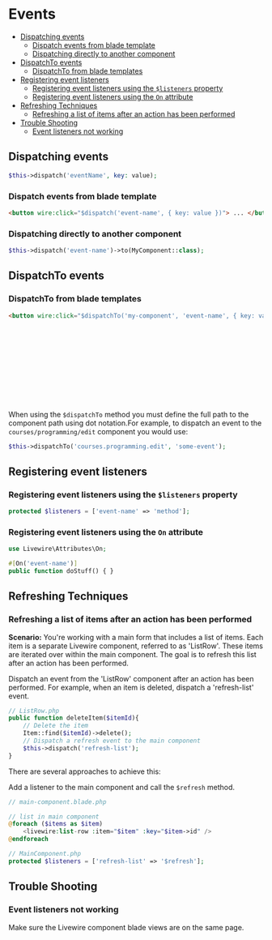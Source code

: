 # Events

- [Dispatching events](#dispatching-events)
  - [Dispatch events from blade template](#dispatch-events-from-blade-template)
  - [Dispatching directly to another component](#dispatching-directly-to-another-component)
- [DispatchTo events](#dispatchto-events)
  - [DispatchTo from blade templates](#dispatchto-from-blade-templates)
- [Registering event listeners](#registering-event-listeners)
  - [Registering event listeners using the `$listeners` property](#registering-event-listeners-using-the-listeners-property)
  - [Registering event listeners using the `On` attribute](#registering-event-listeners-using-the-on-attribute)
- [Refreshing Techniques](#refreshing-techniques)
  - [Refreshing a list of items after an action has been performed](#refreshing-a-list-of-items-after-an-action-has-been-performed)
- [Trouble Shooting](#trouble-shooting)
  - [Event listeners not working](#event-listeners-not-working)


## Dispatching events

```php
$this->dispatch('eventName', key: value);
```

### Dispatch events from blade template

```html
<button wire:click="$dispatch('event-name', { key: value })"> ... </button>
```

### Dispatching directly to another component

```php
$this->dispatch('event-name')->to(MyComponent::class);
```

## DispatchTo events

### DispatchTo from blade templates

```html
<button wire:click="$dispatchTo('my-component', 'event-name', { key: value })"> ... </button>
```

<div class="bx danger-light bdr-3 rounded-1 flex va-c">
    <svg class="icon wh-4 fs0 mr-2"><use xlink:href="/svg/naykel-ui.svg#exclamation-triangle"></use></svg>
    <p> When using the <code>$dispatchTo</code> method you must define the full path to the component path using dot notation.For example, to dispatch an event to the <code>courses/programming/edit</code> component you would use:</p>
</div>

```php
$this->dispatchTo('courses.programming.edit', 'some-event');
```


## Registering event listeners

### Registering event listeners using the `$listeners` property
```php
protected $listeners = ['event-name' => 'method'];
```

### Registering event listeners using the `On` attribute
```php
use Livewire\Attributes\On;

#[On('event-name')]
public function doStuff() { }
```

## Refreshing Techniques

### Refreshing a list of items after an action has been performed

**Scenario:** You're working with a main form that includes a list of items. Each item is a separate
Livewire component, referred to as 'ListRow'. These items are iterated over within the main
component. The goal is to refresh this list after an action has been performed.

Dispatch an event from the 'ListRow' component after an action has been performed. For example,
when an item is deleted, dispatch a 'refresh-list' event.

```php
// ListRow.php
public function deleteItem($itemId){
    // Delete the item
    Item::find($itemId)->delete();
    // Dispatch a refresh event to the main component
    $this->dispatch('refresh-list');
}
```

There are several approaches to achieve this:

Add a listener to the main component and call the `$refresh` method.

```php
// main-component.blade.php

// list in main component
@foreach ($items as $item)
    <livewire:list-row :item="$item" :key="$item->id" />
@endforeach
```

```php
// MainComponent.php
protected $listeners = ['refresh-list' => '$refresh'];
```


## Trouble Shooting

### Event listeners not working

Make sure the Livewire component blade views are on the same page. 